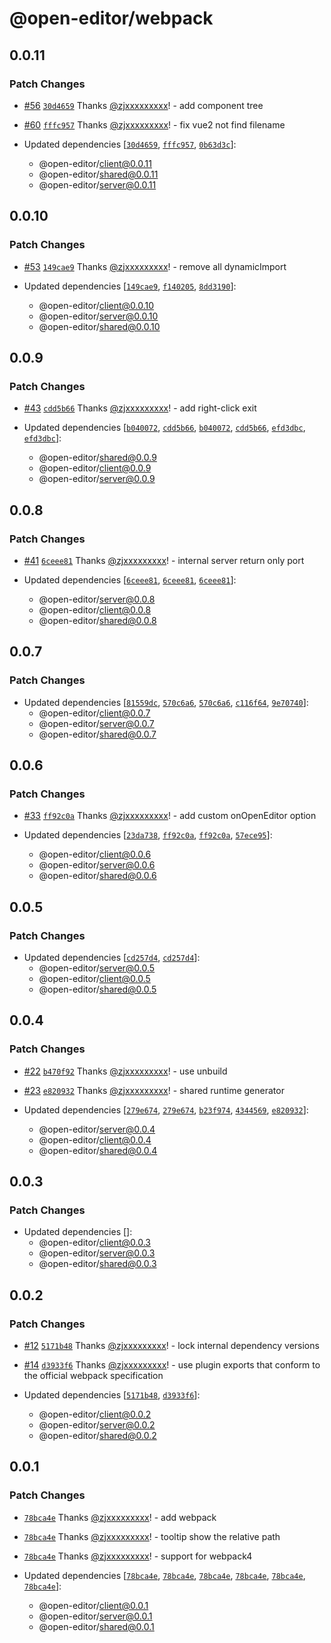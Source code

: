 # @open-editor/webpack

## 0.0.11

### Patch Changes

- [#56](https://github.com/zjxxxxxxxxx/open-editor/pull/56) [`30d4659`](https://github.com/zjxxxxxxxxx/open-editor/commit/30d46593a91cfeb37d97b53c115e1fe48fd0a24d) Thanks [@zjxxxxxxxxx](https://github.com/zjxxxxxxxxx)! - add component tree

- [#60](https://github.com/zjxxxxxxxxx/open-editor/pull/60) [`fffc957`](https://github.com/zjxxxxxxxxx/open-editor/commit/fffc957a55128470fac45741bc97247444bcee67) Thanks [@zjxxxxxxxxx](https://github.com/zjxxxxxxxxx)! - fix vue2 not find filename

- Updated dependencies [[`30d4659`](https://github.com/zjxxxxxxxxx/open-editor/commit/30d46593a91cfeb37d97b53c115e1fe48fd0a24d), [`fffc957`](https://github.com/zjxxxxxxxxx/open-editor/commit/fffc957a55128470fac45741bc97247444bcee67), [`0b63d3c`](https://github.com/zjxxxxxxxxx/open-editor/commit/0b63d3c461e93b8e26d9e1215a6fa18ea3bca8c3)]:
  - @open-editor/client@0.0.11
  - @open-editor/shared@0.0.11
  - @open-editor/server@0.0.11

## 0.0.10

### Patch Changes

- [#53](https://github.com/zjxxxxxxxxx/open-editor/pull/53) [`149cae9`](https://github.com/zjxxxxxxxxx/open-editor/commit/149cae917f49dc64606bb36925c2f4623cbd1113) Thanks [@zjxxxxxxxxx](https://github.com/zjxxxxxxxxx)! - remove all dynamicImport

- Updated dependencies [[`149cae9`](https://github.com/zjxxxxxxxxx/open-editor/commit/149cae917f49dc64606bb36925c2f4623cbd1113), [`f140205`](https://github.com/zjxxxxxxxxx/open-editor/commit/f1402053c6a2d387fad3d95e2a3906b09c97b02c), [`8dd3190`](https://github.com/zjxxxxxxxxx/open-editor/commit/8dd3190fca82964af53cc3d876ebbe047874a4b5)]:
  - @open-editor/client@0.0.10
  - @open-editor/server@0.0.10
  - @open-editor/shared@0.0.10

## 0.0.9

### Patch Changes

- [#43](https://github.com/zjxxxxxxxxx/open-editor/pull/43) [`cdd5b66`](https://github.com/zjxxxxxxxxx/open-editor/commit/cdd5b66f9aba3f61a4b975fb393e1728fc254c96) Thanks [@zjxxxxxxxxx](https://github.com/zjxxxxxxxxx)! - add right-click exit

- Updated dependencies [[`b040072`](https://github.com/zjxxxxxxxxx/open-editor/commit/b0400723c557cf7dff208390e96842a479af646b), [`cdd5b66`](https://github.com/zjxxxxxxxxx/open-editor/commit/cdd5b66f9aba3f61a4b975fb393e1728fc254c96), [`b040072`](https://github.com/zjxxxxxxxxx/open-editor/commit/b0400723c557cf7dff208390e96842a479af646b), [`cdd5b66`](https://github.com/zjxxxxxxxxx/open-editor/commit/cdd5b66f9aba3f61a4b975fb393e1728fc254c96), [`efd3dbc`](https://github.com/zjxxxxxxxxx/open-editor/commit/efd3dbc137bc3285eeda0237fab8cbf24b876bfa), [`efd3dbc`](https://github.com/zjxxxxxxxxx/open-editor/commit/efd3dbc137bc3285eeda0237fab8cbf24b876bfa)]:
  - @open-editor/shared@0.0.9
  - @open-editor/client@0.0.9
  - @open-editor/server@0.0.9

## 0.0.8

### Patch Changes

- [#41](https://github.com/zjxxxxxxxxx/open-editor/pull/41) [`6ceee81`](https://github.com/zjxxxxxxxxx/open-editor/commit/6ceee816b7af015a5dac3397b50adcb498335da7) Thanks [@zjxxxxxxxxx](https://github.com/zjxxxxxxxxx)! - internal server return only port

- Updated dependencies [[`6ceee81`](https://github.com/zjxxxxxxxxx/open-editor/commit/6ceee816b7af015a5dac3397b50adcb498335da7), [`6ceee81`](https://github.com/zjxxxxxxxxx/open-editor/commit/6ceee816b7af015a5dac3397b50adcb498335da7), [`6ceee81`](https://github.com/zjxxxxxxxxx/open-editor/commit/6ceee816b7af015a5dac3397b50adcb498335da7)]:
  - @open-editor/server@0.0.8
  - @open-editor/client@0.0.8
  - @open-editor/shared@0.0.8

## 0.0.7

### Patch Changes

- Updated dependencies [[`81559dc`](https://github.com/zjxxxxxxxxx/open-editor/commit/81559dc7ef465fb8286c2ba71136c758bbd4bf0d), [`570c6a6`](https://github.com/zjxxxxxxxxx/open-editor/commit/570c6a6a5cd65caf05075113ad29f9a29804f1c7), [`570c6a6`](https://github.com/zjxxxxxxxxx/open-editor/commit/570c6a6a5cd65caf05075113ad29f9a29804f1c7), [`c116f64`](https://github.com/zjxxxxxxxxx/open-editor/commit/c116f64075c024557228e90063a625fe59f9c87f), [`9e70740`](https://github.com/zjxxxxxxxxx/open-editor/commit/9e707404bf99a1cb6038cfeb0b55afa05df9db7a)]:
  - @open-editor/client@0.0.7
  - @open-editor/server@0.0.7
  - @open-editor/shared@0.0.7

## 0.0.6

### Patch Changes

- [#33](https://github.com/zjxxxxxxxxx/open-editor/pull/33) [`ff92c0a`](https://github.com/zjxxxxxxxxx/open-editor/commit/ff92c0a04ee61656d62ab2340aeadb57eb77d045) Thanks [@zjxxxxxxxxx](https://github.com/zjxxxxxxxxx)! - add custom onOpenEditor option

- Updated dependencies [[`23da738`](https://github.com/zjxxxxxxxxx/open-editor/commit/23da738c3a64c62ad01ab68efd0cfa6b0ecc6f6e), [`ff92c0a`](https://github.com/zjxxxxxxxxx/open-editor/commit/ff92c0a04ee61656d62ab2340aeadb57eb77d045), [`ff92c0a`](https://github.com/zjxxxxxxxxx/open-editor/commit/ff92c0a04ee61656d62ab2340aeadb57eb77d045), [`57ece95`](https://github.com/zjxxxxxxxxx/open-editor/commit/57ece9573c8005f630311be7b6113cc3470dca27)]:
  - @open-editor/client@0.0.6
  - @open-editor/server@0.0.6
  - @open-editor/shared@0.0.6

## 0.0.5

### Patch Changes

- Updated dependencies [[`cd257d4`](https://github.com/zjxxxxxxxxx/open-editor/commit/cd257d4f9376082e2e6f83be0504234c7bf67030), [`cd257d4`](https://github.com/zjxxxxxxxxx/open-editor/commit/cd257d4f9376082e2e6f83be0504234c7bf67030)]:
  - @open-editor/server@0.0.5
  - @open-editor/client@0.0.5
  - @open-editor/shared@0.0.5

## 0.0.4

### Patch Changes

- [#22](https://github.com/zjxxxxxxxxx/open-editor/pull/22) [`b470f92`](https://github.com/zjxxxxxxxxx/open-editor/commit/b470f92fe88dae69d42c9a1e81708271cf5ab0d7) Thanks [@zjxxxxxxxxx](https://github.com/zjxxxxxxxxx)! - use unbuild

- [#23](https://github.com/zjxxxxxxxxx/open-editor/pull/23) [`e820932`](https://github.com/zjxxxxxxxxx/open-editor/commit/e8209328f2c698807dbd5030b3ae011cd3ca6d67) Thanks [@zjxxxxxxxxx](https://github.com/zjxxxxxxxxx)! - shared runtime generator

- Updated dependencies [[`279e674`](https://github.com/zjxxxxxxxxx/open-editor/commit/279e674acb321e5fb25bdce61b106acfb08f4e59), [`279e674`](https://github.com/zjxxxxxxxxx/open-editor/commit/279e674acb321e5fb25bdce61b106acfb08f4e59), [`b23f974`](https://github.com/zjxxxxxxxxx/open-editor/commit/b23f974b92bed3a4f7edc8e0affd856947755d3b), [`4344569`](https://github.com/zjxxxxxxxxx/open-editor/commit/43445694a3c0b286be62e9caa06e340a0dba72c1), [`e820932`](https://github.com/zjxxxxxxxxx/open-editor/commit/e8209328f2c698807dbd5030b3ae011cd3ca6d67)]:
  - @open-editor/server@0.0.4
  - @open-editor/client@0.0.4
  - @open-editor/shared@0.0.4

## 0.0.3

### Patch Changes

- Updated dependencies []:
  - @open-editor/client@0.0.3
  - @open-editor/server@0.0.3
  - @open-editor/shared@0.0.3

## 0.0.2

### Patch Changes

- [#12](https://github.com/zjxxxxxxxxx/open-editor/pull/12) [`5171b48`](https://github.com/zjxxxxxxxxx/open-editor/commit/5171b4898dda2abe5a16be030894a310d1acd6e0) Thanks [@zjxxxxxxxxx](https://github.com/zjxxxxxxxxx)! - lock internal dependency versions

- [#14](https://github.com/zjxxxxxxxxx/open-editor/pull/14) [`d3933f6`](https://github.com/zjxxxxxxxxx/open-editor/commit/d3933f6634d70aa135fb47ac114d25afa5708759) Thanks [@zjxxxxxxxxx](https://github.com/zjxxxxxxxxx)! - use plugin exports that conform to the official webpack specification

- Updated dependencies [[`5171b48`](https://github.com/zjxxxxxxxxx/open-editor/commit/5171b4898dda2abe5a16be030894a310d1acd6e0), [`d3933f6`](https://github.com/zjxxxxxxxxx/open-editor/commit/d3933f6634d70aa135fb47ac114d25afa5708759)]:
  - @open-editor/client@0.0.2
  - @open-editor/server@0.0.2
  - @open-editor/shared@0.0.2

## 0.0.1

### Patch Changes

- [`78bca4e`](https://github.com/zjxxxxxxxxx/open-editor/commit/78bca4e54dab336eafada30980b96b3c9e6a3ce7) Thanks [@zjxxxxxxxxx](https://github.com/zjxxxxxxxxx)! - add webpack

- [`78bca4e`](https://github.com/zjxxxxxxxxx/open-editor/commit/78bca4e54dab336eafada30980b96b3c9e6a3ce7) Thanks [@zjxxxxxxxxx](https://github.com/zjxxxxxxxxx)! - tooltip show the relative path

- [`78bca4e`](https://github.com/zjxxxxxxxxx/open-editor/commit/78bca4e54dab336eafada30980b96b3c9e6a3ce7) Thanks [@zjxxxxxxxxx](https://github.com/zjxxxxxxxxx)! - support for webpack4

- Updated dependencies [[`78bca4e`](https://github.com/zjxxxxxxxxx/open-editor/commit/78bca4e54dab336eafada30980b96b3c9e6a3ce7), [`78bca4e`](https://github.com/zjxxxxxxxxx/open-editor/commit/78bca4e54dab336eafada30980b96b3c9e6a3ce7), [`78bca4e`](https://github.com/zjxxxxxxxxx/open-editor/commit/78bca4e54dab336eafada30980b96b3c9e6a3ce7), [`78bca4e`](https://github.com/zjxxxxxxxxx/open-editor/commit/78bca4e54dab336eafada30980b96b3c9e6a3ce7), [`78bca4e`](https://github.com/zjxxxxxxxxx/open-editor/commit/78bca4e54dab336eafada30980b96b3c9e6a3ce7), [`78bca4e`](https://github.com/zjxxxxxxxxx/open-editor/commit/78bca4e54dab336eafada30980b96b3c9e6a3ce7)]:
  - @open-editor/client@0.0.1
  - @open-editor/server@0.0.1
  - @open-editor/shared@0.0.1
